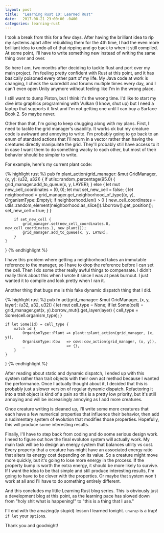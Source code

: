 ```yaml
---
layout: post
title:  "Learning Rust 10: Learned Rust"
date:   2017-08-21 23:00:00 -0400
categories: learning-rust
---
```

I took a break from this for a few days.  After having the brilliant idea to rip my systems apart after rebuilding them for the 4th time, I had the even more brilliant idea to undo all of that ripping and go back to when it still compiled.  At some point, I'll have to write something new instead of writing the same thing over and over.

So here I am, two months after deciding to tackle Rust and port over my main project.  I'm feeling pretty confident with Rust at this point, and it has basically poisoned every other part of my life.  My Java code at work is changing, I check the subreddit and forums multiple times every day, and I can't even open Unity anymore without feeling like I'm in the wrong place.

I still want to dump Piston, but I think it's the wrong time.  I'd like to start my dive into graphics programming with Vulkan (I know, shut up) but I need a laptop that supports it first and I'm not getting one until I can buy a Surface Book 2.  So maybe never.

Other than that, I'm going to keep chugging along with my plans.  First, I need to tackle the grid manager's usability.  It works ok but my creature code is awkward and annoying to write.  I'm probably going to go back to an enum of standard actions that I'll return in a vector rather than having the creatures directly manipulate the grid.  They'll probably still have access to it in case I want them to do something wacky to each other, but most of their behavior should be simpler to write.

For example, here's my current plant code:

{% highlight rust %}
pub fn plant_action(grid_manager: &mut GridManager, (x, y): (u32, u32)) {
    if utils::random_percentage(95.0) {
         grid_manager.add_to_queue(x, y, LAYER);
    } else {
        let mut new_cell_coordinates = (0, 0);
        let mut set_new_cell = false;
        {
            let neighborhood = grid_manager.get_neighborhood_of_type((x, y), OrganismType::Empty);
            if neighborhood.len() > 0 {
                new_cell_coordinates = utils::random_element(neighborhood.as_slice()).1.borrow().get_position();
                set_new_cell = true;
            }
        }
        
        if set_new_cell {
            grid_manager.set(new_cell_coordinates.0, new_cell_coordinates.1, new_plant());
            grid_manager.add_to_queue(x, y, LAYER);
        }
    }
}
{% endhighlight %}

I have this problem where getting a neighborhood takes an immutable reference to the manager, so I have to drop the reference before I can set the cell.  Then I do some other really awful things to compensate.  I didn't really think about this when I wrote it since I was at peak burnout.  I just wanted it to compile and look pretty when I ran it.

Another thing that bugs me is this fake dynamic dispatch thing that I did.

{% highlight rust %}
pub fn act(grid_manager: &mut GridManager, (x, y, layer): (u32, u32, u32)) {
    let mut cell_type = None;
    if let Some(cell) = grid_manager.get(x, y).borrow_mut().get_layer(layer) {
        cell_type = Some(cell.organism_type);
    }

    if let Some(id) = cell_type {
        match id {
            OrganismType::Plant => plant::plant_action(grid_manager, (x, y)),
            OrganismType::Cow   => cow::cow_action(grid_manager, (x, y)),
            _                   => {},
        }
    }
}
{% endhighlight %}

After reading about static and dynamic dispatch, I ended up with this system rather than trait objects with their own act method because I wanted the performance.  Once I actually thought about it, I decided that this is probably just a slower version of regular dynamic dispatch.  Refactoring it into a trait object is kind of a pain so this is a pretty low priority, but it's still annoying and will be increasingly annoying as I add more creatures.

Once creature writing is cleaned up, I'll write some more creatures that each have a few numerical properties that influence their behavior, then add a rudimentary system of evolution that modifies those properties.  Hopefully, this will produce some interesting results.

Finally, I'll have to step back from coding and do some serious design work.  I need to figure out how the final evoluton system will actually work.  My main task will be to design an energy system that balances utility vs cost.  Every property that a creature has might have an associated energy ratio that alters its energy cost depending on its value.  So a creature might move more quickly, but it's going to lose more energy in the process.  If the property bump is worth the extra energy, it should be more likely to survive.  If I want the idea to be that simple and still produce interesting results, I'm going to have to be clever with the properties.  Or maybe that system won't work at all and I'll have to do something entirely different.

And this concludes my little Learning Rust blog series.  This is obviously just a development blog at this point, as the learning pace has slowed down from "holy shit what is happening!" to "this is a thing that I use."

I'll end with the amazing(ly stupid) lesson I learned tonight.  `unwrap` is a trap!  `if let` your `Option`s.  

Thank you and goodnight!